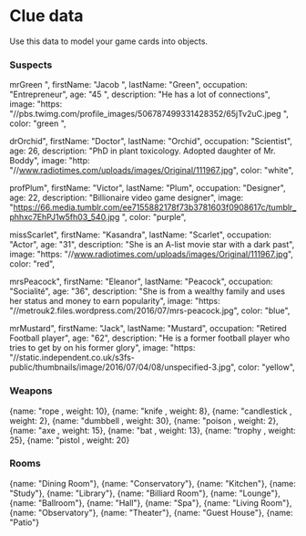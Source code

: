 # Clue data

Use this data to model your game cards into objects.

### Suspects

mrGreen ",
firstName: "Jacob ",
lastName: "Green",
occupation: "Entrepreneur",
age: "45 ",
description: "He has a lot of connections",
image: "https: "//pbs.twimg.com/profile_images/506787499331428352/65jTv2uC.jpeg ",
color: "green ",

drOrchid",
firstName: "Doctor",
lastName: "Orchid",
occupation: "Scientist",
age: 26,
description: "PhD in plant toxicology. Adopted daughter of Mr. Boddy",
image: "http: "//www.radiotimes.com/uploads/images/Original/111967.jpg",
color: "white",

profPlum",
firstName: "Victor",
lastName: "Plum",
occupation: "Designer",
age: 22,
description: "Billionaire video game designer",
image: "https://66.media.tumblr.com/ee7155882178f73b3781603f0908617c/tumblr_phhxc7EhPJ1w5fh03_540.jpg ",
color: "purple",

missScarlet",
firstName: "Kasandra",
lastName: "Scarlet",
occupation: "Actor",
age: "31",
description: "She is an A-list movie star with a dark past",
image: "https: "//www.radiotimes.com/uploads/images/Original/111967.jpg",
color: "red",

mrsPeacock",
firstName: "Eleanor",
lastName: "Peacock",
occupation: "Socialité",
age: "36",
description: "She is from a wealthy family and uses her status and money to earn popularity",
image: "https: "//metrouk2.files.wordpress.com/2016/07/mrs-peacock.jpg",
color: "blue",

mrMustard",
firstName: "Jack",
lastName: "Mustard",
occupation: "Retired Football player",
age: "62",
description: "He is a former football player who tries to get by on his former glory",
image: "https: "//static.independent.co.uk/s3fs-public/thumbnails/image/2016/07/04/08/unspecified-3.jpg",
color: "yellow",

### Weapons

{name: "rope , weight: 10},
{name: "knife , weight: 8},
{name: "candlestick , weight: 2},
{name: "dumbbell , weight: 30},
{name: "poison , weight: 2},
{name: "axe , weight: 15},
{name: "bat , weight: 13},
{name: "trophy , weight: 25},
{name: "pistol , weight: 20}

### Rooms

{name: "Dining Room"},
{name: "Conservatory"},
{name: "Kitchen"},
{name: "Study"},
{name: "Library"},
{name: "Billiard Room"},
{name: "Lounge"},
{name: "Ballroom"},
{name: "Hall"},
{name: "Spa"},
{name: "Living Room"},
{name: "Observatory"},
{name: "Theater"},
{name: "Guest House"},
{name: "Patio"}